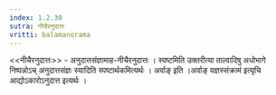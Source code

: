 ```yaml
---
index: 1.2.30
sutra: नीचैरनुदात्तः
vritti: balamanorama
---
```


<<नीचैरनुदात्तः>> - अनुदात्तसंज्ञामाह-नीचैरनुदात्तः । स्पष्टमिति उक्तरीत्या ताल्वादिषु अधोभागे निष्पन्नोऽच् अनुदात्तसंज्ञः स्यादिति स्पष्टार्थकमित्यर्थः । अर्वाङ् इति ।अर्वाङ् यज्ञस्संक्राम॑ इत्यृचि आद्योऽकारोऽनुदात्त इत्यर्थः ।